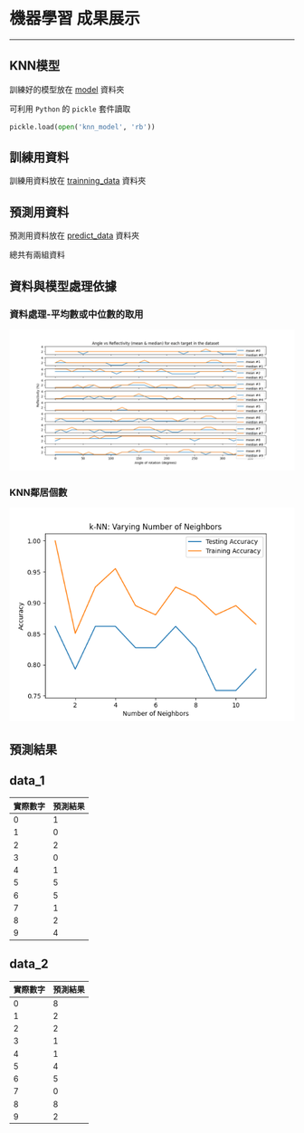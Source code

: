 # 機器學習 成果展示
---

## KNN模型
訓練好的模型放在 [model](/model/) 資料夾

可利用 `Python` 的 `pickle` 套件讀取

```python
pickle.load(open('knn_model', 'rb'))
```

## 訓練用資料
訓練用資料放在 [trainning_data](/trainning_data/) 資料夾

## 預測用資料
預測用資料放在 [predict_data](/predict_data/) 資料夾

總共有兩組資料


## 資料與模型處理依據

### 資料處理-平均數或中位數的取用
![plot_1](/asset/Plot_1.png)

### KNN鄰居個數
![plot_2](/asset/Plot_2.png)


## 預測結果

## data_1
| 實際數字 | 預測結果 |
|---------|---------|
|    0    |    1    |
|    1    |    0    |
|    2    |    2    |
|    3    |    0    |
|    4    |    1    |
|    5    |    5    |
|    6    |    5    |
|    7    |    1    |
|    8    |    2    |
|    9    |    4    |


## data_2
| 實際數字 | 預測結果 |
|---------|---------|
|    0    |    8    |
|    1    |    2    |
|    2    |    2    |
|    3    |    1    |
|    4    |    1    |
|    5    |    4    |
|    6    |    5    |
|    7    |    0    |
|    8    |    8    |
|    9    |    2    |
